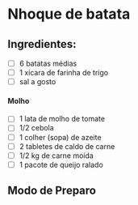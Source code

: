 # Nhoque de batata

## Ingredientes:

- [ ] 6 batatas médias
- [ ] 1 xícara de farinha de trigo
- [ ] sal a gosto

#### Molho

- [ ] 1 lata de molho de tomate
- [ ] 1/2 cebola
- [ ] 1 colher (sopa) de azeite
- [ ] 2 tabletes de caldo de carne
- [ ] 1/2 kg de carne moída
- [ ] 1 pacote de queijo ralado

## Modo de Preparo
